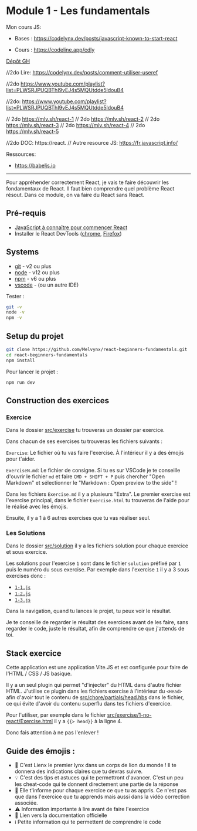 # Module 1 - Les fundamentals

Mon cours JS:

- Bases : https://codelynx.dev/posts/javascript-known-to-start-react

- Cours : https://codeline.app/cdly

[Dépôt GH](https://github.com/Melvynx/beginjavascript-module2-base)

//2do Lire: https://codelynx.dev/posts/comment-utiliser-useref

//2do https://www.youtube.com/playlist?list=PLWSRJPUQBThI9vEJ4s5MQUtdde5ldouB4

//2do: https://www.youtube.com/playlist?list=PLWSRJPUQBThI9vEJ4s5MQUtdde5ldouB4

// 2do https://mlv.sh/react-1
// 2do https://mlv.sh/react-2
// 2do https://mlv.sh/react-3
// 2do https://mlv.sh/react-4
// 2do https://mlv.sh/react-5


//2do DOC: https://react.
// Autre resource JS: https://fr.javascript.info/

Ressources: 
- https://babeljs.io
---

Pour appréhender correctement React, je vais te faire découvrir les fondamentaux de React.
Il faut bien comprendre quel problème React résout. Dans ce module, on va faire du React
sans React.

## Pré-requis

- [JavaScript à connaître pour commencer React](https://codelynx.dev/posts/javascript-known-to-start-react)
- Installer le React DevTools ([chrome](https://chrome.google.com/webstore/detail/react-developer-tools/fmkadmapgofadopljbjfkapdkoienihi?hl=en), [Firefox](https://addons.mozilla.org/en-US/firefox/addon/react-devtools/))

## Systems

- [git](https://git-scm.com/downloads) - v2 ou plus
- [node](https://nodejs.org/en/) - v12 ou plus
- [npm](https://nodejs.org/en/) - v6 ou plus
- [vscode](https://code.visualstudio.com/) - (ou un autre IDE)

Tester :

```bash
git -v
node -v
npm -v
```

## Setup du projet

```bash
git clone https://github.com/Melvynx/react-beginners-fundamentals.git
cd react-beginners-fundamentals
npm install
```

Pour lancer le projet :

```bash
npm run dev
```

## Construction des exercices

### Exercice

Dans le dossier [src/exercise](src/exercise) tu trouveras un dossier par exercice.

Dans chacun de ses exercises tu trouveras les fichiers suivants :

`Exercise`: Le fichier où tu vas faire l'exercise. À l'intérieur il y a des émojis pour t'aider.

`ExerciseN.md`: Le fichier de consigne. Si tu es sur VSCode je te conseille d'ouvrir le
fichier `md` et faire `CMD + SHIFT + P` puis chercher "Open Markdown" et sélectionner le
"Markdown : Open preview to the side" !

Dans les fichiers `Exercise.md` il y a plusieurs "Extra". Le premier exercise est l'exercise
principal, dans le fichier `Exercise.html` tu trouveras de l'aide pour le réalisé avec les émojis.

Ensuite, il y a 1 à 6 autres exercises que tu vas réaliser seul.

### Les Solutions

Dans le dossier [src/solution](src/solution) il y a les fichiers solution pour
chaque exercice et sous exercice.

Les solutions pour l'exercise `1` sont dans le fichier `solution` préfixé par `1` puis le numéro
du sous exercise. Par exemple dans l'exercise `1` il y a 3 sous exercises donc :

- [`1-1.js`](src/solution/1-1.js)
- [`1-2.js`](src/solution/1-2.js)
- [`1-3.js`](src/solution/1-3.js)

Dans la navigation, quand tu lances le projet, tu peux voir le résultat.

Je te conseille de regarder le résultat des exercices avant de les faire, sans regarder le code,
juste le résultat, afin de comprendre ce que j'attends de toi.

## Stack exercice

Cette application est une application Vite.JS et est configurée pour faire de
l'HTML / CSS / JS basique.

Il y a un seul plugin qui permet "d'injecter" du HTML dans d'autre fichier HTML.
J'utilise ce plugin dans les fichiers exercise à l'intérieur du `<Head>` afin
d'avoir tout le contenu de [src/chore/partials/head.hbs](src/chore/partials/head.hbs)
dans le fichier, ce qui évite d'avoir du contenu superflu dans tes fichiers d'exercice.

Pour l'utiliser, par exemple dans le fichier [src/exercise/1-no-react/Exercise.html](src/exercise/1-no-react/Exercise.html)
il y a `{{> head}}` à la ligne 4.

Donc fais attention à ne pas l'enlever !

## Guide des émojis :

- 🦁 C'est Lienx le premier lynx dans un corps de lion du monde ! Il te donnera des indications claires que tu devras suivre.
- 💡 C'est des tips et astuces qui te permettront d'avancer. C'est un peu les cheat-code qui te donnent directement une partie de la réponse
- 💌 Elle t'informe pour chaque exercice ce que tu as appris. Ce n'est pas que dans l'exercice que tu apprends mais aussi dans la vidéo correction associée.
- ⚠️ Information importante à lire avant de faire l'exercice
- 📖 Lien vers la documentation officielle
- ℹ️ Petite information qui te permettent de comprendre le code
